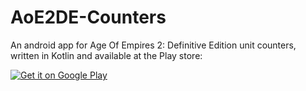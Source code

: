 # AoE2DE-Counters
An android app for Age Of Empires 2: Definitive Edition unit counters, written in Kotlin and available at the Play store:

<a href='https://play.google.com/store/apps/details?id=com.arkountos.aoe2counters&pcampaignid=pcampaignidMKT-Other-global-all-co-prtnr-py-PartBadge-Mar2515-1'><img alt='Get it on Google Play' src='https://play.google.com/intl/en_us/badges/static/images/badges/en_badge_web_generic.png'/></a>
